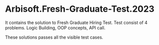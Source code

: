 # Arbisoft.Fresh-Graduate-Test.2023
It contains the solution to Fresh Graduate Hiring Test.
Test consist of 4 problems. Logic Building, OOP concepts, API call.

These solutions passes all the visible test cases.
